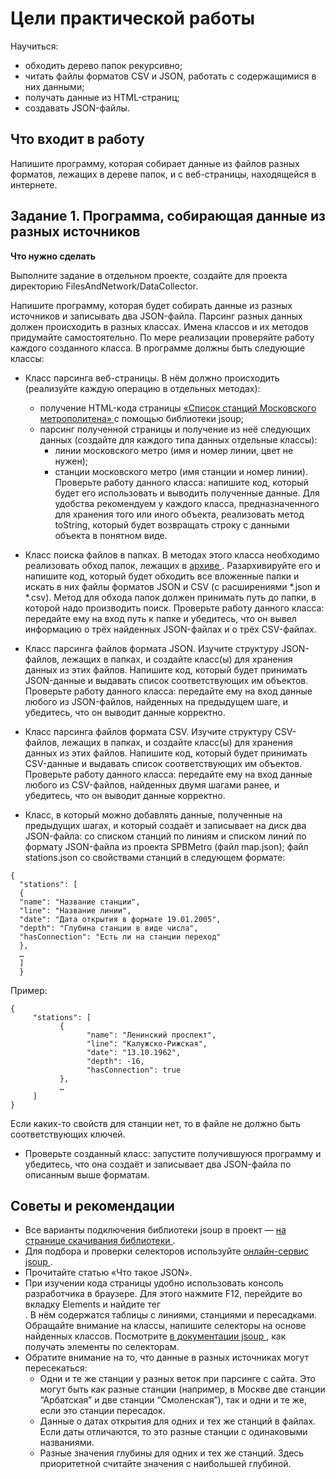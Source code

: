 # Цели практической работы

  Научиться:

+ обходить дерево папок рекурсивно;
+ читать файлы форматов CSV и JSON, работать с содержащимися в них данными;
+ получать данные из HTML-страниц;
+ создавать JSON-файлы.


## Что входит в работу
Напишите программу, которая собирает данные из файлов разных форматов, лежащих в дереве папок, и с веб-страницы, находящейся в интернете.

## Задание 1. Программа, собирающая данные из разных источников
**Что нужно сделать**

Выполните задание в отдельном проекте, создайте для проекта директорию FilesAndNetwork/DataCollector.

Напишите программу, которая будет собирать данные из разных источников и записывать два JSON-файла. Парсинг разных данных должен происходить в разных классах. Имена классов и их методов придумайте самостоятельно. По мере реализации проверяйте работу каждого созданного класса. В программе должны быть следующие классы:

+ Класс парсинга веб-страницы. В нём должно происходить (реализуйте каждую операцию в отдельных методах):
  + получение HTML-кода страницы [«Список станций Московского метрополитена» ](https://https://skillbox-java.github.io/) с помощью библиотеки jsoup;
  + парсинг полученной страницы и получение из неё следующих данных (создайте для каждого типа данных отдельные классы):
    + линии московского метро (имя и номер линии, цвет не нужен);
    + станции московского метро (имя станции и номер линии).\
      Проверьте работу данного класса: напишите код, который будет его использовать и выводить полученные данные. Для удобства рекомендуем у каждого класса, предназначенного для хранения того или иного объекта, реализовать метод toString, который будет возвращать строку с данными объекта в понятном виде.

+ Класс поиска файлов в папках. В методах этого класса необходимо реализовать обход папок, лежащих в  [архиве ](https://drive.google.com/file/d/1nb3NIfsIp7KLF0OfmZ_nzwYQLM9zfDUg/view). Разархивируйте его и напишите код, который будет обходить все вложенные папки и искать в них файлы форматов JSON и CSV (с расширениями *.json и *.csv). Метод для обхода папок должен принимать путь до папки, в которой надо производить поиск.
Проверьте работу данного класса: передайте ему на вход путь к папке и убедитесь, что он вывел информацию о трёх найденных JSON-файлах и о трёх CSV-файлах.

+ Класс парсинга файлов формата JSON. Изучите структуру JSON-файлов, лежащих в папках, и создайте класс(ы) для хранения данных из этих файлов. Напишите код, который будет принимать JSON-данные и выдавать список соответствующих им объектов.
Проверьте работу данного класса: передайте ему на вход данные любого из JSON-файлов, найденных на предыдущем шаге, и убедитесь, что он выводит данные корректно.

+ Класс парсинга файлов формата CSV. Изучите структуру CSV-файлов, лежащих в папках, и создайте класс(ы) для хранения данных из этих файлов. Напишите код, который будет принимать CSV-данные и выдавать список соответствующих им объектов.\
Проверьте работу данного класса: передайте ему на вход данные любого из CSV-файлов, найденных двумя шагами ранее, и убедитесь, что он выводит данные корректно.

+ Класс, в который можно добавлять данные, полученные на предыдущих шагах, и который создаёт и записывает на диск два JSON-файла:
со списком станций по линиям и списком линий по формату JSON-файла из проекта SPBMetro (файл map.json);
файл stations.json со свойствами станций в следующем формате:
```
{
  "stations": [
  {
  "name": "Название станции",
  "line": "Название линии",
  "date": "Дата открытия в формате 19.01.2005",
  "depth": "Глубина станции в виде числа",
  "hasConnection": "Есть ли на станции переход"
  },
  …
  ]
  }
 ```
Пример:
```agsl
{
     "stations": [
           {
                 "name": "Ленинский проспект",
                 "line": "Калужско-Рижская",
                 "date": "13.10.1962",
                 "depth": -16,
                 "hasConnection": true
           },
           …
     ]
}
```

Если каких-то свойств для станции нет, то в файле не должно быть соответствующих ключей.

+ Проверьте созданный класс: запустите получившуюся программу и убедитесь, что она создаёт и записывает два JSON-файла по описанным выше форматам.

## Советы и рекомендации
+ Все варианты подключения библиотеки jsoup в проект —  [на странице скачивания библиотеки ](https://jsoup.org/download).
+ Для подбора и проверки селекторов используйте  [онлайн-сервис jsoup ](https://try.jsoup.org/).
+ Прочитайте статью «Что такое JSON».
+ При изучении кода страницы удобно использовать консоль разработчика в браузере. Для этого нажмите F12, перейдите во вкладку Elements и найдите тег <div id="metrodata">. В нём содержатся таблицы с линиями, станциями и пересадками. Обращайте внимание на классы, напишите селекторы на основе найденных классов. Посмотрите  [в документации jsoup ](https://jsoup.org/cookbook/extracting-data/selector-syntax), как получать элементы по селекторам.
+ Обратите внимание на то, что данные в разных источниках могут пересекаться:
  + Одни и те же станции у разных веток при парсинге с сайта. Это могут быть как разные станции (например, в Москве две станции “Арбатская” и две станции “Смоленская”), так и одни и те же, если это станции пересадок.
  + Данные о датах открытия для одних и тех же станций в файлах. Если даты отличаются, то это разные станции с одинаковыми названиями.
  + Разные значения глубины для одних и тех же станций. Здесь приоритетной считайте значения с наибольшей глубиной.

